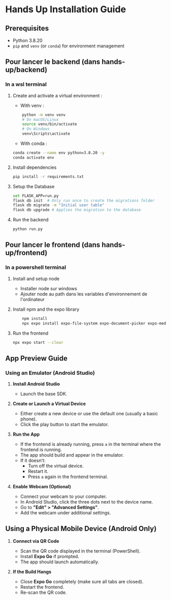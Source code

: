 # Hands Up Installation Guide


## Prerequisites
 - Python 3.8.20
 - `pip` and `venv` (or `conda`) for environment management


## Pour lancer le backend (dans hands-up/backend)
 ### In a wsl terminal
 1) Create and activate a virtual environment :
   
    - With venv : 
    ```bash
        python -m venv venv
        # On macOS/Linux
        source venv/bin/activate
        # On Windows
        venv\Scripts\activate
    ```

    - With conda :
    ```bash
    conda create --name env python=3.8.20 -y
    conda activate env
    ```
2) Install dependencies
   ```bash
   pip install -r requirements.txt
   ```

3) Setup the Database
    ```bash
    set FLASK_APP=run.py
    flask db init  # Only run once to create the migrations folder
    flask db migrate -m "Initial user table"
    flask db upgrade # Applies the migration to the database
    ```

4) Run the backend
   ```bash
   python run.py
   ```

## Pour lancer le frontend (dans hands-up/frontend) 
### In a powershell terminal

1) Install and setup node
     - Installer node sur windows
     - Ajouter node au path dans les variables d'environnement de l'ordinateur
  

2) Install npm and the expo library
    ```bash
        npm install
        npx expo install expo-file-system expo-document-picker expo-media-library react-native-picker expo-av expo-audio
    ```

3) Run the frontend
    ```bash
    npx expo start --clear
    ```

## App Preview Guide

### Using an Emulator (Android Studio)

1. **Install Android Studio**  
   - Launch the base SDK.

2. **Create or Launch a Virtual Device**  
   - Either create a new device or use the default one (usually a basic phone).
   - Click the play button to start the emulator.

3. **Run the App**  
   - If the frontend is already running, press `a` in the terminal where the frontend is running.
   - The app should build and appear in the emulator.
   - If it doesn’t:
     - Turn off the virtual device.
     - Restart it.
     - Press `a` again in the frontend terminal.

4. **Enable Webcam (Optional)**  
   - Connect your webcam to your computer.
   - In Android Studio, click the three dots next to the device name.
   - Go to **"Edit" > "Advanced Settings"**.
   - Add the webcam under additional settings.


##  Using a Physical Mobile Device (Android Only)

1. **Connect via QR Code**  
   - Scan the QR code displayed in the terminal (PowerShell).
   - Install **Expo Go** if prompted.
   - The app should launch automatically.

2. **If the Build Hangs**  
   - Close **Expo Go** completely (make sure all tabs are closed).
   - Restart the frontend.
   - Re-scan the QR code.
